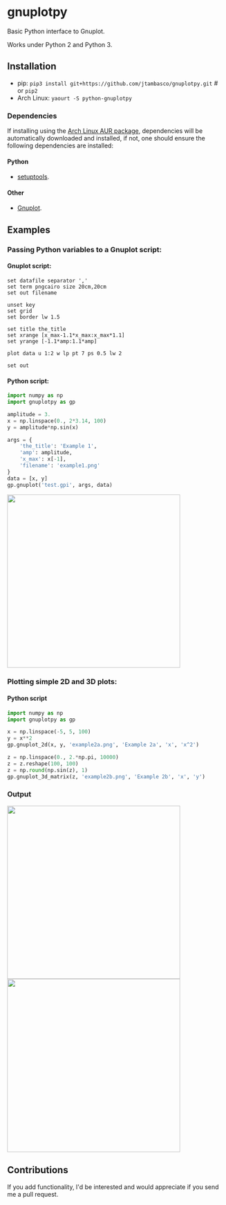 # gnuplotpy
Basic Python interface to Gnuplot.

Works under Python 2 and Python 3.

##  Installation
* pip: `pip3 install git+https://github.com/jtambasco/gnuplotpy.git` # or `pip2`
* Arch Linux: `yaourt -S python-gnuplotpy`

### Dependencies
If installing using the [Arch Linux AUR package](https://aur.archlinux.org/packages/python-gnuplotpy/), dependencies will be automatically downloaded and installed, if not, one should ensure the following dependencies are installed:

#### Python

* [setuptools](https://pypi.python.org/pypi/setuptools).

#### Other

* [Gnuplot](http://www.gnuplot.info/).

## Examples
### Passing Python variables to a Gnuplot script:

#### Gnuplot script:
```gnuplot
set datafile separator ','
set term pngcairo size 20cm,20cm
set out filename

unset key
set grid
set border lw 1.5

set title the_title
set xrange [x_max-1.1*x_max:x_max*1.1]
set yrange [-1.1*amp:1.1*amp]

plot data u 1:2 w lp pt 7 ps 0.5 lw 2

set out
```

#### Python script:
```python
import numpy as np
import gnuplotpy as gp

amplitude = 3.
x = np.linspace(0., 2*3.14, 100)
y = amplitude*np.sin(x)

args = {
    'the_title': 'Example 1',
    'amp': amplitude,
    'x_max': x[-1],
    'filename': 'example1.png'
}
data = [x, y]
gp.gnuplot('test.gpi', args, data)
```
	
<img src="./examples/example1.png " width="400">

### Plotting simple 2D and 3D plots:

#### Python script
```python
import numpy as np
import gnuplotpy as gp

x = np.linspace(-5, 5, 100)
y = x**2
gp.gnuplot_2d(x, y, 'example2a.png', 'Example 2a', 'x', 'x^2')

z = np.linspace(0., 2.*np.pi, 10000)
z = z.reshape(100, 100)
z = np.round(np.sin(z), 1)
gp.gnuplot_3d_matrix(z, 'example2b.png', 'Example 2b', 'x', 'y')
```
	
### Output

<img src="./examples/example2a.png " width="400">
<img src="./examples/example2b.png " width="400">

## Contributions
If you add functionality, I'd be interested and would appreciate if you send me a pull request.
